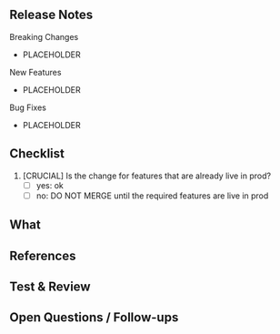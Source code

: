 Release Notes
-------------
<!--
If this PR introduces any user-facing changes, please document them below. Please delete any unused section titles and placeholders.
Please match the style of previous release notes: https://docs.confluent.io/confluent-cli/current/release-notes.html
-->

Breaking Changes
- PLACEHOLDER

New Features
- PLACEHOLDER

Bug Fixes
- PLACEHOLDER

Checklist
---------
1. [CRUCIAL] Is the change for features that are already live in prod?
   - [ ] yes: ok
   - [ ] no: DO NOT MERGE until the required features are live in prod  

What
----
<!--
Briefly describe **what** you have changed and **why**.
Optionally include your implementation strategy.
-->

References
----------
<!--
Copy and paste links to tickets, related PRs, GitHub issues, etc.
-->

Test & Review
-------------
<!--
Has it been tested? How?
Copy and paste any instructions or steps that can save the reviewer time.
-->

Open Questions / Follow-ups
---------------------------
<!--
Optional: Anything open to discussion for the reviewer, out of scope of this PR, or follow-ups.
-->
